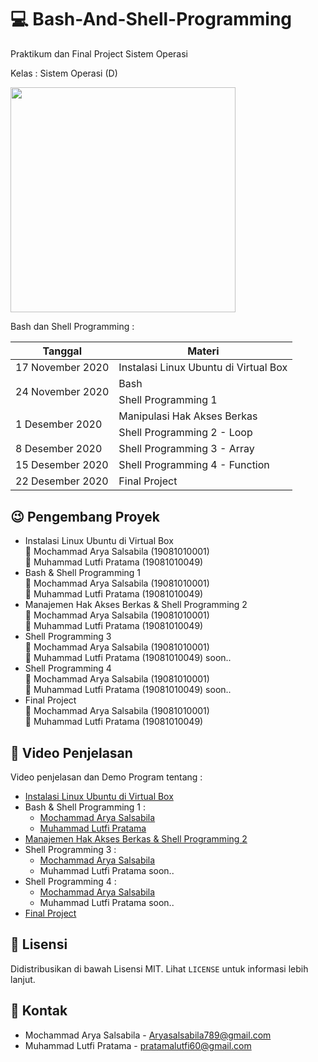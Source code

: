 # :computer: Bash-And-Shell-Programming

Praktikum dan Final Project Sistem Operasi 

Kelas : Sistem Operasi (D)

<img width="360px" src="https://upload.wikimedia.org/wikipedia/commons/thumb/8/82/Gnu-bash-logo.svg/1200px-Gnu-bash-logo.svg.png" />

Bash dan Shell Programming :

<table>
  <thead>
    <tr>
      <th> Tanggal </th>
      <th> Materi </th>
    <tr>
  </thead>
  <tbody>
    <tr>
      <td>17 November 2020</td>
      <td>Instalasi Linux Ubuntu di Virtual Box</td>
    </tr>
    <tr>
      <td rowspan=2>24 November 2020</td>
      <td>Bash</td>
    </tr>
    <tr>
      <td>Shell Programming 1</td>
    </tr>
    <tr>
      <td rowspan=2>1 Desember 2020</td>
      <td>Manipulasi Hak Akses Berkas</td>
    </tr>
    <tr>
      <td>Shell Programming 2 - Loop</td>
    </tr>
    <tr>
      <td>8 Desember 2020</td>
      <td>Shell Programming 3 - Array</td>
    </tr>
    <tr>
      <td>15 Desember 2020</td>
      <td>Shell Programming 4 - Function</td>
    </tr>
    <tr>
      <td>22 Desember 2020</td>
      <td>Final Project</td>
    </tr>
  <tbody>
</table>
    

## :wink: Pengembang Proyek

- Instalasi Linux Ubuntu di Virtual Box <br>
  :boy: Mochammad Arya Salsabila (19081010001) <br>
  :boy: Muhammad Lutfi Pratama (19081010049)
- Bash & Shell Programming 1 <br>
  :boy: Mochammad Arya Salsabila (19081010001) <br>
  :boy: Muhammad Lutfi Pratama (19081010049)
- Manajemen Hak Akses Berkas & Shell Programming 2 <br>
  :boy: Mochammad Arya Salsabila (19081010001) <br>
  :boy: Muhammad Lutfi Pratama (19081010049)
- Shell Programming 3 <br>
  :boy: Mochammad Arya Salsabila (19081010001) <br>
  :boy: Muhammad Lutfi Pratama (19081010049) soon..
- Shell Programming 4 <br>
  :boy: Mochammad Arya Salsabila (19081010001) <br>
  :boy: Muhammad Lutfi Pratama (19081010049) soon..
- Final Project <br>
  :boy: Mochammad Arya Salsabila (19081010001) <br>
  :boy: Muhammad Lutfi Pratama (19081010049)


## :movie_camera: Video Penjelasan 

Video penjelasan dan Demo Program tentang :
- [Instalasi Linux Ubuntu di Virtual Box](https://youtu.be/NHL4RHHab0Q)
- Bash & Shell Programming 1 : 
    - [Mochammad Arya Salsabila](https://youtu.be/kepM0lFHw_o)
    - [Muhammad Lutfi Pratama](https://www.youtube.com/watch?v=GGjVAYhSqPU)
- [Manajemen Hak Akses Berkas & Shell Programming 2](https://youtu.be/rTqdfdosW4M)
- Shell Programming 3 :
  - [Mochammad Arya Salsabila](https://youtu.be/_empePVBHFo)
  - Muhammad Lutfi Pratama soon..
- Shell Programming 4 :
  - [Mochammad Arya Salsabila](https://youtu.be/tIyi_wLExX0)
  - Muhammad Lutfi Pratama soon..
- [Final Project](https://youtu.be/qmFwoyNlugc)

## :paperclip: Lisensi 

Didistribusikan di bawah Lisensi MIT. Lihat `LICENSE` untuk informasi lebih lanjut.

## :email: Kontak

- Mochammad Arya Salsabila - Aryasalsabila789@gmail.com
- Muhammad Lutfi Pratama - pratamalutfi60@gmail.com
